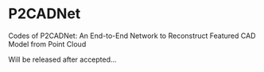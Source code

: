 # P2CADNet
Codes of P2CADNet: An End-to-End Network to Reconstruct Featured CAD Model from Point Cloud

Will be released after accepted...
